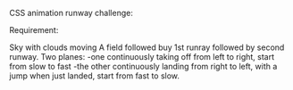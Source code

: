 CSS animation runway challenge:

Requirement:

Sky with clouds moving
A field followed buy 1st runray followed by second runway.
Two planes:
-one continuously taking off from left to right, start from slow to fast
-the other continuously landing from right to left, with a jump when just landed, start from fast to slow.
